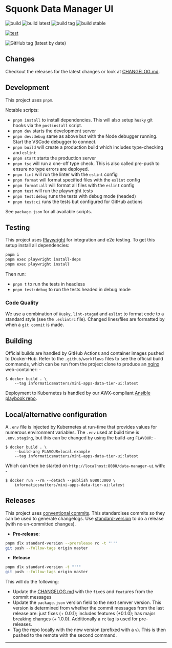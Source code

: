 # Squonk Data Manager UI

![build](https://github.com/InformaticsMatters/mini-apps-data-tier-ui/workflows/build/badge.svg)
![build latest](https://github.com/InformaticsMatters/mini-apps-data-tier-ui/workflows/build%20latest/badge.svg)
![build tag](https://github.com/InformaticsMatters/mini-apps-data-tier-ui/workflows/build%20tag/badge.svg)
![build stable](https://github.com/InformaticsMatters/mini-apps-data-tier-ui/workflows/build%20stable/badge.svg)

[![test](https://github.com/InformaticsMatters/mini-apps-data-tier-ui/actions/workflows/test.yaml/badge.svg)](https://github.com/InformaticsMatters/mini-apps-data-tier-ui/actions/workflows/test.yaml)

![GitHub tag (latest by date)](https://img.shields.io/github/v/tag/InformaticsMatters/mini-apps-data-tier-ui)

## Changes

Checkout the releases for the latest changes or look at [CHANGELOG.md](CHANGELOG.md).

## Development

This project uses `pnpm`.

Notable scripts:

- `pnpm install` to install dependencies. This will also setup `husky` git hooks via the `postinstall` script.
- `pnpm dev` starts the development server
- `pnpm dev:debug` same as above but with the Node debugger running. Start the VSCode debugger to connect.
- `pnpm build` will create a production build which includes type-checking and `eslint`
- `pnpm start` starts the production server
- `pnpm tsc` will run a one-off type check. This is also called pre-push to ensure no type errors are deployed.
- `pnpm lint` will run the linter with the `eslint` config
- `pnpm format` will format specified files with the `eslint` config
- `pnpm format:all` will format all files with the `eslint` config
- `pnpm test` will run the playwright tests
- `pnpm test:debug` runs the tests with debug mode (headed)
- `pnpm test:ci` runs the tests but configured for GitHub actions

See `package.json` for all available scripts.

## Testing

This project uses [Playwright](https://playwright.dev/) for integration and e2e testing. To get this setup install all dependencies:

```bash
pnpm i
pnpm exec playwright install-deps
pnpm exec playwright install
```

Then run:

- `pnpm t` to run the tests in headless
- `pnpm test:debug` to run the tests headed in debug mode
### Code Quality

We use a combination of `Husky`, `lint-staged` and `eslint` to format code to a standard style (see the `.eslintrc` file).
Changed lines/files are formatted by when a `git commit` is made.

## Building

Official builds are handled by GitHub Actions and container images pushed
to Docker-Hub. Refer to the `.github/workflows` files to see the official
build commands, which can be run from the project clone to produce an
[nginx] web-container: -

    $ docker build . \
        --tag informaticsmatters/mini-apps-data-tier-ui:latest

Deployment to Kubernetes is handled by our AWX-compliant [Ansible playbook repo].

## Local/alternative configuration
A `.env` file is injected by Kubernetes at run-time that provides values
for numerous environment variables. The `.env` used at build time is
`.env.staging`, but this can be changed by using the build-arg `FLAVOUR`: -

    $ docker build . \
        --build-arg FLAVOUR=local.example
        --tag informaticsmatters/mini-apps-data-tier-ui:latest

Which can then be started on `http://localhost:8080/data-manager-ui` with: -

    $ docker run --rm --detach --publish 8080:3000 \
        informaticsmatters/mini-apps-data-tier-ui:latest

## Releases

This project uses [conventional commits](https://www.conventionalcommits.org/en/v1.0.0/). This standardises commits so they can be used to generate changelogs. Use [standard-version](https://github.com/conventional-changelog/standard-version) to do a release (with no un-committed changes).

- **Pre-release**:

```bash
pnpm dlx standard-version --prerelease rc -t "''"
git push --follow-tags origin master
```


- **Release**
```bash
pnpm dlx standard-version -t "''"
git push --follow-tags origin master
```

This will do the following:

- Update the [CHANGELOG.md](CHANGELOG.md) with the `fix`es and `feat`ures from the commit messages
- Update the `package.json` version field to the next semver version. This version is determined from whether the commit messages from the last release are: just fixes (+ 0.0.1); includes features (+0.1.0); has major breaking changes (+ 1.0.0). Additionally a `rc` tag is used for pre-releases.
- Tag the repo locally with the new version (prefixed with a `v`). This is then pushed to the remote with the second command.

---

[ansible playbook repo]: https://github.com/InformaticsMatters/mini-apps-data-tier-ui-ansible
[nginx]: https://hub.docker.com/_/nginx

